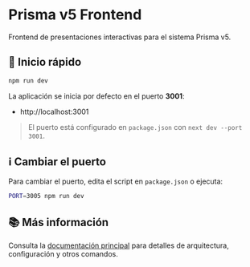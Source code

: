 # Prisma v5 Frontend

Frontend de presentaciones interactivas para el sistema Prisma v5.

## 🚀 Inicio rápido

```bash
npm run dev
```

La aplicación se inicia por defecto en el puerto **3001**:
- http://localhost:3001

> El puerto está configurado en `package.json` con `next dev --port 3001`.

## ℹ️ Cambiar el puerto
Para cambiar el puerto, edita el script en `package.json` o ejecuta:
```bash
PORT=3005 npm run dev
```

## 📚 Más información
Consulta la [documentación principal](../../README.md) para detalles de arquitectura, configuración y otros comandos.

